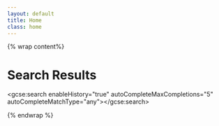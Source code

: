 ```yaml
---
layout: default
title: Home
class: home
---
```


{% wrap content%}

# Search Results

<script>
 (function() {
   var cx = '011588373892979326516:ouhmnwdeclc';
   var gcse = document.createElement('script');
   gcse.type = 'text/javascript';
   gcse.async = true;
   gcse.src = (document.location.protocol == 'https:' ? 'https:' : 'http:') +
       '//www.google.com/cse/cse.js?cx=' + cx;
   var s = document.getElementsByTagName('script')[0];
   s.parentNode.insertBefore(gcse, s);
 })();
 </script>

<gcse:search enableHistory="true" autoCompleteMaxCompletions="5" autoCompleteMatchType="any"></gcse:search>

{% endwrap %}
